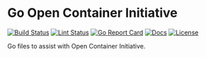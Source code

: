 # Go Open Container Initiative

[![Build Status][build-status-svg]][build-status-url]
[![Lint Status][lint-status-svg]][lint-status-url]
[![Go Report Card][goreport-svg]][goreport-url]
[![Docs][docs-godoc-svg]][docs-godoc-url]
[![License][license-svg]][license-url]

Go files to assist with Open Container Initiative.

 [used-by-svg]: https://sourcegraph.com/github.com/grokify/goopencontainers/-/badge.svg
 [used-by-url]: https://sourcegraph.com/github.com/grokify/goopencontainers?badge
 [build-status-svg]: https://github.com/grokify/goopencontainers/actions/workflows/ci.yaml/badge.svg?branch=master
 [build-status-url]: https://github.com/grokify/goopencontainers/actions/workflows/ci.yaml
 [lint-status-svg]: https://github.com/grokify/goopencontainers/actions/workflows/lint.yaml/badge.svg?branch=master
 [lint-status-url]: https://github.com/grokify/goopencontainers/actions/workflows/lint.yaml
 [goreport-svg]: https://goreportcard.com/badge/github.com/grokify/goopencontainers
 [goreport-url]: https://goreportcard.com/report/github.com/grokify/goopencontainers
 [docs-godoc-svg]: https://pkg.go.dev/badge/github.com/grokify/goopencontainers
 [docs-godoc-url]: https://pkg.go.dev/github.com/grokify/goopencontainers
 [loc-svg]: https://tokei.rs/b1/github/grokify/goopencontainers
 [repo-url]: https://github.com/grokify/goopencontainers
 [license-svg]: https://img.shields.io/badge/license-MIT-blue.svg
 [license-url]: https://github.com/grokify/goopencontainers/blob/master/LICENSE
